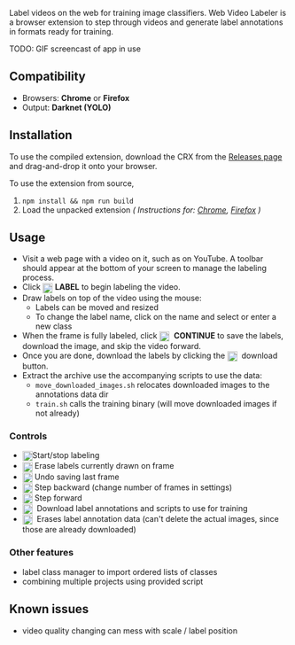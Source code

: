 Label videos on the web for training image classifiers. Web Video Labeler is a browser extension to step through videos and generate label annotations in formats ready for training.

TODO: GIF screencast of app in use


## Compatibility
- Browsers: **Chrome** or **Firefox**
- Output: **Darknet (YOLO)**


## Installation

To use the compiled extension, download the CRX from the [Releases page](#TODO) and drag-and-drop it onto your browser.

To use the extension from source,
1. `npm install && npm run build`
2. Load the unpacked extension _(
  Instructions for:
  [Chrome](https://developer.chrome.com/extensions/getstarted),
  [Firefox](https://developer.mozilla.org/en-US/docs/Mozilla/Add-ons/WebExtensions/Temporary_Installation_in_Firefox)
)_


## Usage

- Visit a web page with a video on it, such as on YouTube. A toolbar should appear at the bottom of your screen to manage the labeling process.
- Click <img src="https://rawcdn.githack.com/FortAwesome/Font-Awesome/fc377a13a36717464b61c045444fea1e35c26b6d/svgs/solid/power-off.svg" width="18" height="18" valign="middle" /> **LABEL** to begin labeling the video.
- Draw labels on top of the video using the mouse:
  - Labels can be moved and resized
  - To change the label name, click on the name and select or enter a new class
- When the frame is fully labeled, click <img src="https://rawcdn.githack.com/FortAwesome/Font-Awesome/fc377a13a36717464b61c045444fea1e35c26b6d/svgs/solid/check.svg" width="18" height="18" valign="middle" style="margin-right: 4px" /> **CONTINUE** to save the labels, download the image, and skip the video forward.
- Once you are done, download the labels by clicking the <img src="https://rawcdn.githack.com/FortAwesome/Font-Awesome/fc377a13a36717464b61c045444fea1e35c26b6d/svgs/solid/save.svg" width="18" height="18" valign="middle" style="margin-right: 4px" /> download button.
- Extract the archive use the accompanying scripts to use the data:
  - `move_downloaded_images.sh` relocates downloaded images to the annotations data dir
  - `train.sh` calls the training binary (will move downloaded images if not already)


### Controls

- <img src="https://rawcdn.githack.com/FortAwesome/Font-Awesome/fc377a13a36717464b61c045444fea1e35c26b6d/svgs/solid/power-off.svg" width="18" height="18" valign="middle" />Start/stop labeling
- <img src="https://rawcdn.githack.com/FortAwesome/Font-Awesome/fc377a13a36717464b61c045444fea1e35c26b6d/svgs/solid/eraser.svg" width="18" height="18" valign="middle" style="margin-right: 4px" />Erase labels currently drawn on frame
- <img src="https://rawcdn.githack.com/FortAwesome/Font-Awesome/fc377a13a36717464b61c045444fea1e35c26b6d/svgs/solid/undo.svg" width="18" height="18" valign="middle" style="margin-right: 4px" />Undo saving last frame
- <img src="https://rawcdn.githack.com/FortAwesome/Font-Awesome/fc377a13a36717464b61c045444fea1e35c26b6d/svgs/solid/step-backward.svg" width="18" height="18" valign="middle" style="margin-right: 4px" />Step backward (change number of frames in settings)
- <img src="https://rawcdn.githack.com/FortAwesome/Font-Awesome/fc377a13a36717464b61c045444fea1e35c26b6d/svgs/solid/step-forward.svg" width="18" height="18" valign="middle" style="margin-right: 4px" />Step forward
- <img src="https://rawcdn.githack.com/FortAwesome/Font-Awesome/fc377a13a36717464b61c045444fea1e35c26b6d/svgs/solid/save.svg" width="18" height="18" valign="middle" style="margin-right: 4px" /> Download label annotations and scripts to use for training
- <img src="https://rawcdn.githack.com/FortAwesome/Font-Awesome/fc377a13a36717464b61c045444fea1e35c26b6d/svgs/solid/trash.svg" width="18" height="18" valign="middle" style="margin-right: 4px" /> Erases label annotation data (can't delete the actual images, since those are already downloaded)


### Other features

- label class manager to import ordered lists of classes
- combining multiple projects using provided script


## Known issues

- video quality changing can mess with scale / label position
